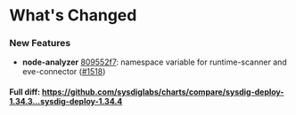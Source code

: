 # What's Changed

### New Features
- **node-analyzer** [809552f7](https://github.com/sysdiglabs/charts/commit/809552f71f8b17b9f57a72dd6b659e959eaa4fe4): namespace variable for runtime-scanner and eve-connector ([#1518](https://github.com/sysdiglabs/charts/issues/1518))
#### Full diff: https://github.com/sysdiglabs/charts/compare/sysdig-deploy-1.34.3...sysdig-deploy-1.34.4

